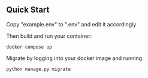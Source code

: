## Quick Start

Copy "example.env" to ".env" and edit it accordingly

Then build and run your container:
   
```
docker compose up
```

Migrate by logging into your docker image and running 

```
python manage.py migrate
```